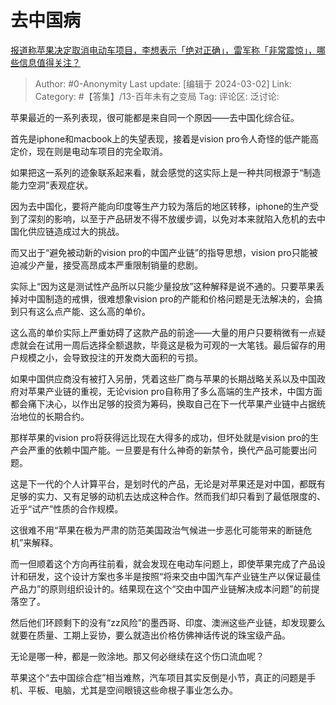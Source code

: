 # 去中国病
[报道称苹果决定取消电动车项目，李想表示「绝对正确」，雷军称「非常震惊」，哪些信息值得关注？](https://www.zhihu.com/question/646219752/answer/3413089358)

> Author: #0-Anonymity
> Last update: [编辑于 2024-03-02]
> Link:
> Category: #【答集】/13-百年未有之变局 
> Tag: 
> 评论区:
> 泛讨论:

苹果最近的一系列表现，很可能都是来自同一个原因——去中国化综合征。

首先是iphone和macbook上的失望表现，接着是vision pro令人奇怪的低产能高定价，现在则是电动车项目的完全取消。

如果把这一系列的迹象联系起来看，就会感觉的这实际上是一种共同根源于“制造能力空洞”表观症状。

因为去中国化，要将产能向印度等生产力较为落后的地区转移，iphone的生产受到了深刻的影响，以至于产品研发不得不放缓步调，以免对本来就陷入危机的去中国化供应链造成过大的挑战。

而又出于“避免被动新的vision pro的中国产业链”的指导思想，vision pro只能被迫减少产量，接受高昂成本严重限制销量的悲剧。

实际上“因为这是测试性产品所以只能少量投放”这种解释是说不通的。只要苹果丢掉对中国制造的戒惧，很难想象vision pro的产能和价格问题是无法解决的，会搞到只有这么点产能、这么高的单价。

这么高的单价实际上严重妨碍了这款产品的前途——大量的用户只要稍微有一点疑虑就会在试用一周后选择全额退款，毕竟这是极为可观的一大笔钱。最后留存的用户规模之小，会导致投注的开发商大面积的亏损。

如果中国供应商没有被打入另册，凭着这些厂商与苹果的长期战略关系以及中国政府对苹果产业链的重视，无论vision pro自称用了多么高端的生产技术，中国方面都会痛下决心，以作出足够的投资为筹码，换取自己在下一代苹果产业链中占据统治地位的长期合约。

那样苹果的vision pro将获得远比现在大得多的成功，但坏处就是vision pro的生产会严重的依赖中国产能。一旦要是有什么神奇的新禁令，换代产品可能要出问题。

这是下一代的个人计算平台，是划时代的产品，无论是对苹果还是对中国，都既有足够的实力、又有足够的动机去达成这种合作。然而我们却只看到了最低限度的、近乎“试产”性质的合作规模。

这很难不用“苹果在极为严肃的防范美国政治气候进一步恶化可能带来的断链危机”来解释。

而一但顺着这个方向再往前看，就会发现在电动车问题上，即使苹果完成了产品设计和研发，这个设计方案也多半是按照“将来交由中国汽车产业链生产以保证最佳产品力”的原则组织设计的。结果现在这个“交由中国产业链解决成本问题”的前提落空了。

然后他们环顾剩下的没有“zz风险”的墨西哥、印度、澳洲这些产业链，却发现要么就要在质量、工期上妥协，要么就造出价格仿佛神话传说的珠宝级产品。

无论是哪一种，都是一败涂地。那又何必继续在这个伤口流血呢？

苹果这个“去中国综合症”相当难熬，汽车项目其实反倒是小节，真正的问题是手机、平板、电脑，尤其是空间眼镜这些命根子事业怎么办。